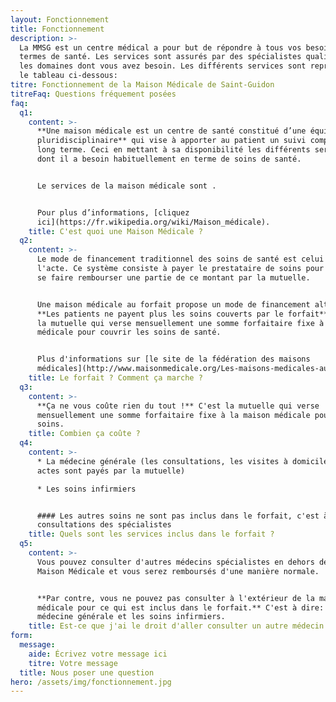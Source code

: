 ```yaml
---
layout: Fonctionnement
title: Fonctionnement
description: >-
  La MMSG est un centre médical a pour but de répondre à tous vos besoins en
  termes de santé. Les services sont assurés par des spécialistes qualifiés dans
  les domaines dont vous avez besoin. Les différents services sont repris dans
  le tableau ci-dessous:
titre: Fonctionnement de la Maison Médicale de Saint-Guidon
titreFaq: Questions fréquement posées
faq:
  q1:
    content: >-
      **Une maison médicale est un centre de santé constitué d’une équipe
      pluridisciplinaire** qui vise à apporter au patient un suivi complet à
      long terme. Ceci en mettant à sa disponibilité les différents services
      dont il a besoin habituellement en terme de soins de santé.


      Le services de la maison médicale sont .


      Pour plus d’informations, [cliquez
      ici](https://fr.wikipedia.org/wiki/Maison_médicale).
    title: C'est quoi une Maison Médicale ?
  q2:
    content: >-
      Le mode de financement traditionnel des soins de santé est celui nommé à
      l'acte. Ce système consiste à payer le prestataire de soins pour ensuite
      se faire rembourser une partie de ce montant par la mutuelle.


      Une maison médicale au forfait propose un mode de financement alternatif.
      **Les patients ne payent plus les soins couverts par le forfait**, c'est
      la mutuelle qui verse mensuellement une somme forfaitaire fixe à la maison
      médicale pour couvrir les soins de santé.


      Plus d'informations sur [le site de la fédération des maisons
      médicales](http://www.maisonmedicale.org/Les-maisons-medicales-au-forfait.html)
    title: Le forfait ? Comment ça marche ?
  q3:
    content: >-
      **Ça ne vous coûte rien du tout !** C'est la mutuelle qui verse
      mensuellement une somme forfaitaire fixe à la maison médicale pour vos
      soins.
    title: Combien ça coûte ?
  q4:
    content: >-
      * La médecine générale (les consultations, les visites à domicile, les
      actes sont payés par la mutuelle)

      * Les soins infirmiers


      #### Les autres soins ne sont pas inclus dans le forfait, c'est à dire les
      consultations des spécialistes
    title: Quels sont les services inclus dans le forfait ?
  q5:
    content: >-
      Vous pouvez consulter d'autres médecins spécialistes en dehors de la
      Maison Médicale et vous serez remboursés d'une manière normale.


      **Par contre, vous ne pouvez pas consulter à l'extérieur de la maison
      médicale pour ce qui est inclus dans le forfait.** C'est à dire: La
      médecine générale et les soins infirmiers.
    title: Est-ce que j'ai le droit d'aller consulter un autre médecin ?
form:
  message:
    aide: Écrivez votre message ici
    titre: Votre message
  title: Nous poser une question
hero: /assets/img/fonctionnement.jpg
---
```



